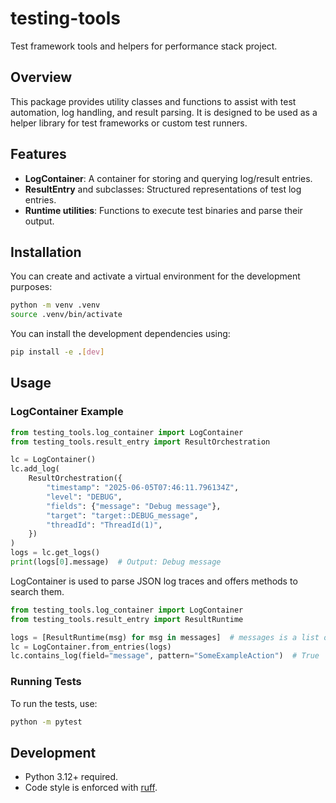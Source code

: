 # testing-tools

Test framework tools and helpers for performance stack project. 

## Overview

This package provides utility classes and functions to assist with test automation, log handling, and result parsing. It is designed to be used as a helper library for test frameworks or custom test runners.

## Features

- **LogContainer**: A container for storing and querying log/result entries.
- **ResultEntry** and subclasses: Structured representations of test log entries.
- **Runtime utilities**: Functions to execute test binaries and parse their output.

## Installation
You can create and activate a virtual environment for the development purposes:
```sh
python -m venv .venv
source .venv/bin/activate
```

You can install the development dependencies using:

```sh
pip install -e .[dev]
```

## Usage

### LogContainer Example

```python
from testing_tools.log_container import LogContainer
from testing_tools.result_entry import ResultOrchestration

lc = LogContainer()
lc.add_log(
    ResultOrchestration({
        "timestamp": "2025-06-05T07:46:11.796134Z",
        "level": "DEBUG",
        "fields": {"message": "Debug message"},
        "target": "target::DEBUG_message",
        "threadId": "ThreadId(1)",
    })
)
logs = lc.get_logs()
print(logs[0].message)  # Output: Debug message
```
LogContainer is used to parse JSON log traces and offers methods to search them.

```python
from testing_tools.log_container import LogContainer
from testing_tools.result_entry import ResultRuntime

logs = [ResultRuntime(msg) for msg in messages]  # messages is a list of JSON logs
lc = LogContainer.from_entries(logs)
lc.contains_log(field="message", pattern="SomeExampleAction")  # True
```

### Running Tests

To run the tests, use:

```sh
python -m pytest
```

## Development

- Python 3.12+ required.
- Code style is enforced with [ruff](https://github.com/astral-sh/ruff).


